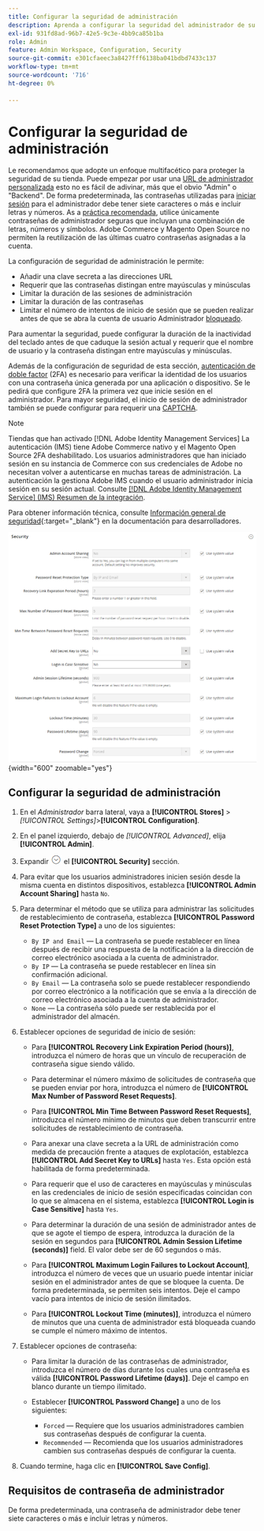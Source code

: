 ```yaml
---
title: Configurar la seguridad de administración
description: Aprenda a configurar la seguridad del administrador de su tienda.
exl-id: 931fd8ad-96b7-42e5-9c3e-4bb9ca85b1ba
role: Admin
feature: Admin Workspace, Configuration, Security
source-git-commit: e301cfaeec3a8427fff6138ba041bdbd7433c137
workflow-type: tm+mt
source-wordcount: '716'
ht-degree: 0%

---
```


# Configurar la seguridad de administración

Le recomendamos que adopte un enfoque multifacético para proteger la seguridad de su tienda. Puede empezar por usar una [URL de administrador personalizada](../stores-purchase/store-urls.md#use-a-custom-admin-url) esto no es fácil de adivinar, más que el obvio &quot;Admin&quot; o &quot;Backend&quot;. De forma predeterminada, las contraseñas utilizadas para [iniciar sesión](../getting-started/admin-signin.md) para el administrador debe tener siete caracteres o más e incluir letras y números. As a [práctica recomendada](https://experienceleague.adobe.com/docs/commerce-operations/implementation-playbook/best-practices/launch/security-best-practices.html), utilice únicamente contraseñas de administrador seguras que incluyan una combinación de letras, números y símbolos. Adobe Commerce y Magento Open Source no permiten la reutilización de las últimas cuatro contraseñas asignadas a la cuenta.

La configuración de seguridad de administración le permite:

- Añadir una clave secreta a las direcciones URL
- Requerir que las contraseñas distingan entre mayúsculas y minúsculas
- Limitar la duración de las sesiones de administración
- Limitar la duración de las contraseñas
- Limitar el número de intentos de inicio de sesión que se pueden realizar antes de que se abra la cuenta de usuario Administrador [bloqueado](permissions-users-all.md#locked-users).

Para aumentar la seguridad, puede configurar la duración de la inactividad del teclado antes de que caduque la sesión actual y requerir que el nombre de usuario y la contraseña distingan entre mayúsculas y minúsculas.

Además de la configuración de seguridad de esta sección, [autenticación de doble factor](security-two-factor-authentication.md) (2FA) es necesario para verificar la identidad de los usuarios con una contraseña única generada por una aplicación o dispositivo. Se le pedirá que configure 2FA la primera vez que inicie sesión en el administrador. Para mayor seguridad, el inicio de sesión de administrador también se puede configurar para requerir una [CAPTCHA](security-captcha.md).

>[!NOTE]
>
>Tiendas que han activado [!DNL Adobe Identity Management Services] La autenticación (IMS) tiene Adobe Commerce nativo y el Magento Open Source 2FA deshabilitado. Los usuarios administradores que han iniciado sesión en su instancia de Commerce con sus credenciales de Adobe no necesitan volver a autenticarse en muchas tareas de administración. La autenticación la gestiona Adobe IMS cuando el usuario administrador inicia sesión en su sesión actual. Consulte [[!DNL Adobe Identity Management Service] (IMS) Resumen de la integración](../getting-started/adobe-ims-integration-overview.md).

Para obtener información técnica, consulte [Información general de seguridad](https://developer.adobe.com/commerce/php/architecture/basics/security/){:target=&quot;_blank&quot;} en la documentación para desarrolladores.

![Seguridad de administración](../configuration-reference/advanced/assets/admin-security.png){width="600" zoomable="yes"}

## Configurar la seguridad de administración

1. En el _Administrador_ barra lateral, vaya a **[!UICONTROL Stores]** > _[!UICONTROL Settings]_>**[!UICONTROL Configuration]**.

1. En el panel izquierdo, debajo de _[!UICONTROL Advanced]_, elija **[!UICONTROL Admin]**.

1. Expandir ![Selector de expansión](../assets/icon-display-expand.png) el **[!UICONTROL Security]** sección.

1. Para evitar que los usuarios administradores inicien sesión desde la misma cuenta en distintos dispositivos, establezca **[!UICONTROL Admin Account Sharing]** hasta `No`.

1. Para determinar el método que se utiliza para administrar las solicitudes de restablecimiento de contraseña, establezca **[!UICONTROL Password Reset Protection Type]** a uno de los siguientes:

   - `By IP and Email` — La contraseña se puede restablecer en línea después de recibir una respuesta de la notificación a la dirección de correo electrónico asociada a la cuenta de administrador.
   - `By IP` — La contraseña se puede restablecer en línea sin confirmación adicional.
   - `By Email` — La contraseña solo se puede restablecer respondiendo por correo electrónico a la notificación que se envía a la dirección de correo electrónico asociada a la cuenta de administrador.
   - `None` — La contraseña sólo puede ser restablecida por el administrador del almacén.

1. Establecer opciones de seguridad de inicio de sesión:

   - Para **[!UICONTROL Recovery Link Expiration Period (hours)]**, introduzca el número de horas que un vínculo de recuperación de contraseña sigue siendo válido.

   - Para determinar el número máximo de solicitudes de contraseña que se pueden enviar por hora, introduzca el número de **[!UICONTROL Max Number of Password Reset Requests]**.

   - Para **[!UICONTROL Min Time Between Password Reset Requests]**, introduzca el número mínimo de minutos que deben transcurrir entre solicitudes de restablecimiento de contraseña.

   - Para anexar una clave secreta a la URL de administración como medida de precaución frente a ataques de explotación, establezca **[!UICONTROL Add Secret Key to URLs]** hasta `Yes`. Esta opción está habilitada de forma predeterminada.

   - Para requerir que el uso de caracteres en mayúsculas y minúsculas en las credenciales de inicio de sesión especificadas coincidan con lo que se almacena en el sistema, establezca **[!UICONTROL Login is Case Sensitive]** hasta `Yes`.

   - Para determinar la duración de una sesión de administrador antes de que se agote el tiempo de espera, introduzca la duración de la sesión en segundos para **[!UICONTROL Admin Session Lifetime (seconds)]** field. El valor debe ser de 60 segundos o más.

   - Para **[!UICONTROL Maximum Login Failures to Lockout Account]**, introduzca el número de veces que un usuario puede intentar iniciar sesión en el administrador antes de que se bloquee la cuenta. De forma predeterminada, se permiten seis intentos. Deje el campo vacío para intentos de inicio de sesión ilimitados.

   - Para **[!UICONTROL Lockout Time (minutes)]**, introduzca el número de minutos que una cuenta de administrador está bloqueada cuando se cumple el número máximo de intentos.

1. Establecer opciones de contraseña:

   - Para limitar la duración de las contraseñas de administrador, introduzca el número de días durante los cuales una contraseña es válida **[!UICONTROL Password Lifetime (days)]**. Deje el campo en blanco durante un tiempo ilimitado.

   - Establecer **[!UICONTROL Password Change]** a uno de los siguientes:

      - `Forced` — Requiere que los usuarios administradores cambien sus contraseñas después de configurar la cuenta.
      - `Recommended` — Recomienda que los usuarios administradores cambien sus contraseñas después de configurar la cuenta.

1. Cuando termine, haga clic en **[!UICONTROL Save Config]**.

## Requisitos de contraseña de administrador

De forma predeterminada, una contraseña de administrador debe tener siete caracteres o más e incluir letras y números.
